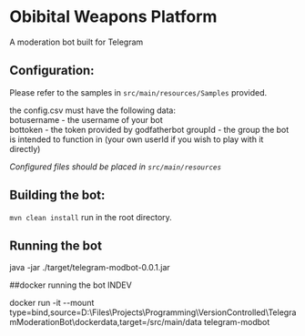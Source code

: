 # Obibital Weapons Platform
A moderation bot built for Telegram

## Configuration:
Please refer to the samples in `src/main/resources/Samples` provided.

 the config.csv must have the following data:  
 botusername - the username of your bot  
 bottoken - the token provided by godfatherbot
 groupId - the group the bot is intended to function in (your own userId if you wish to play with it directly)

*Configured files should be placed in `src/main/resources`*

## Building the bot:
`mvn clean install` run in the root directory.

## Running the bot

java -jar ./target/telegram-modbot-0.0.1.jar

##docker running the bot INDEV

 docker run -it --mount type=bind,source=D:\Files\Projects\Programming\VersionControlled\TelegramModerationBot\dockerdata,target=/src/main/data telegram-modbot